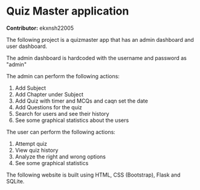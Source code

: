 # Quiz Master application
**Contributor:** ekxnsh22005


The following project is a quizmaster app that has an admin dashboard and user dashboard.

The admin dashboard is hardcoded with the username and password as "admin"

The admin can perform the following actions:
1. Add Subject
2. Add Chapter under Subject
3. Add Quiz with timer and MCQs and caqn set the date
4. Add Questions for the quiz
5. Search for users and see their history
6. See some graphical statistics about the users

The user can perform the following actions:
1. Attempt quiz
2. View quiz history
3. Analyze the right and wrong options
4. See some graphical statistics

The following website is built using HTML, CSS (Bootstrap), Flask and SQLite.